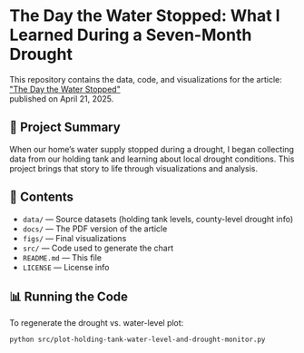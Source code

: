 
# The Day the Water Stopped: What I Learned During a Seven-Month Drought

This repository contains the data, code, and visualizations for the article:
["The Day the Water Stopped"](https://timgraettinger.com/articles/the-day-the-water-stopped/)  
published on April 21, 2025.

## 🌱 Project Summary

When our home’s water supply stopped during a drought, 
I began collecting data from our holding tank 
and learning about local drought conditions. 
This project brings that story to life 
through visualizations and analysis.

## 📁 Contents

- `data/` — Source datasets (holding tank levels, county-level drought info)
- `docs/` — The PDF version of the article
- `figs/` — Final visualizations
- `src/`  — Code used to generate the chart
- `README.md` — This file
- `LICENSE` — License info

## 📊 Running the Code

To regenerate the drought vs. water-level plot:

```bash
python src/plot-holding-tank-water-level-and-drought-monitor.py
